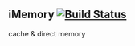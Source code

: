## iMemory [![Build Status](https://travis-ci.org/lichengwu/iMemory.png?branch=master)](https://travis-ci.org/lichengwu/iMemory)


cache &amp; direct memory
